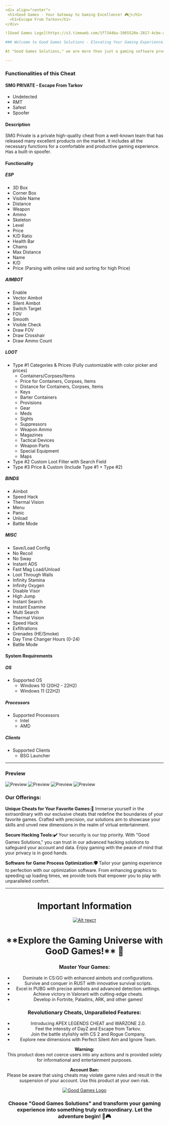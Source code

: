 ```yaml
---
<div align="center">
 <h1>Good Games - Your Gateway to Gaming Excellence! 🎮🚀</h1>
  <h1>Escape From Tarkov</h1>
</div>

![Good Games Logo](https://s3.timeweb.com/1f7344ba-1965520e-2817-4cbe-af09-45fc695f40be/zavlec3.png)

### Welcome to Good Games Solutions - Elevating Your Gaming Experience! 

At "Good Games Solutions," we are more than just a gaming software provider – we are your dedicated partner in the ever-evolving world of gaming. Our mission is to bring innovation, excitement, and security to your virtual adventures.

---
```


### Functionalities of this Cheat

#### SMG PRIVATE - Escape From Tarkov

- Undetected
- RMT
- Safest
- Spoofer

#### Description

SMG Private is a private high-quality cheat from a well-known team that has released many excellent products on the market. It includes all the necessary functions for a comfortable and productive gaming experience.
Has a built-in spoofer.

#### Functionality

##### ESP
- 3D Box
- Corner Box
- Visible Name
- Distance
- Weapon
- Ammo
- Skeleton
- Level
- Price
- K/D Ratio
- Health Bar
- Chams
- Max Distance
- Name
- K/D
- Price (Parsing with online raid and sorting for high Price)

##### AIMBOT
- Enable
- Vector Aimbot
- Silent Aimbot
- Switch Target
- FOV
- Smooth
- Visible Check
- Draw FOV
- Draw Crosshair
- Draw Ammo Count

##### LOOT
- Type #1 Categories & Prices (Fully customizable with color picker and prices)
  - Containers/Corpses/Items
  - Price for Containers, Corpses, Items
  - Distance for Containers, Corpses, Items
  - Keys
  - Barter Containers
  - Provisions
  - Gear
  - Meds
  - Sights
  - Suppressors
  - Weapon Ammo
  - Magazines
  - Tactical Devices
  - Weapon Parts
  - Special Equipment
  - Maps
- Type #2 Custom Loot Filter with Search Field
- Type #3 Price & Custom (Include Type #1 + Type #2)

##### BINDS
- Aimbot
- Speed Hack
- Thermal Vision
- Menu
- Panic
- Unload
- Battle Mode

##### MISC
- Save/Load Config
- No Recoil
- No Sway
- Instant ADS
- Fast Mag Load/Unload
- Loot Through Walls
- Infinity Stamina
- Infinity Oxygen
- Disable Visor
- High Jump
- Instant Search
- Instant Examine
- Multi Search
- Thermal Vision
- Speed Hack
- Exfiltrations
- Grenades (HE/Smoke)
- Day Time Changer Hours (0-24)
- Battle Mode

#### System Requirements

##### OS
- Supported OS
  - Windows 10 (20H2 - 22H2)
  - Windows 11 (22H2)

##### Processors
- Supported Processors
  - Intel
  - AMD

##### Clients
- Supported Clients
  - BSG Launcher

---

### Preview
![Preview](https://i.imgur.com/XQ5kb43.jpg)
![Preview](https://i.imgur.com/I1EtRwK.jpg)
![Preview](https://i.imgur.com/23o3UM2.png)
![Preview](https://i.imgur.com/O2Ukrsp.png)

### Our Offerings: 

**Unique Cheats for Your Favorite Games:👀** 
Immerse yourself in the extraordinary with our exclusive cheats that redefine the boundaries of your favorite games. Crafted with precision, our solutions aim to showcase your skills and unveil new dimensions in the realm of virtual entertainment.

**Secure Hacking Tools:✔️** 
Your security is our top priority. With "Good Games Solutions," you can trust in our advanced hacking solutions to safeguard your account and data. Enjoy gaming with the peace of mind that your privacy is in good hands.

**Software for Game Process Optimization:🛡** 
Tailor your gaming experience to perfection with our optimization software. From enhancing graphics to speeding up loading times, we provide tools that empower you to play with unparalleled comfort.



---
<div align="center">

# Important Information
[![Alt текст](https://s3.timeweb.com/1f7344ba-1965520e-2817-4cbe-af09-45fc695f40be/buy.png)](https://t.me/go0d_games)

<div align="center">
 <h1>**Explore the Gaming Universe with GooD Games!** 🚀</h1>
</div>

### Master Your Games: 

- Dominate in CS:GO with enhanced aimbots and configurations.
- Survive and conquer in RUST with innovative survival scripts.
- Excel in PUBG with precise aimbots and advanced detection settings.
- Achieve victory in Valorant with cutting-edge cheats.
- Develop in Fortnite, Paladins, ARK, and other games!

### Revolutionary Cheats, Unparalleled Features: 

- Introducing APEX LEGENDS CHEAT and WARZONE 2.0.
- Feel the intensity of DayZ and Escape from Tarkov.
- Join the battle stylishly with CS 2 and Rogue Company.
- Explore new dimensions with Perfect Silent Aim and Ignore Team.

**Warning:**   
This product does not coerce users into any actions and is provided solely for informational and entertainment purposes.

**Account Ban:**   
Please be aware that using cheats may violate game rules and result in the suspension of your account. Use this product at your own risk.

[![Good Games Logo](https://s3.timeweb.com/1f7344ba-1965520e-2817-4cbe-af09-45fc695f40be/Supp.png)](https://t.me/GGsupo)

### **Choose "Good Games Solutions" and transform your gaming experience into something truly extraordinary. Let the adventure begin! 🚀🎮**


